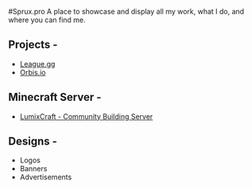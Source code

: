 #Sprux.pro
A place to showcase and display all my work, what I do, and where you can find me.

<h2> Projects - </h2>
<ul>
<a href="http://league.gg"><li> League.gg </li></a>
<a href="http://Orbis.io"><li> Orbis.io </li></a>
</ul>

<h2> Minecraft Server - </h2>
<ul>
<a href="http://lumixcraft.enjin.com"><li> LumixCraft - Community Building Server </li></a>
</ul>

<h2> Designs - </h2>
<ul>
<li> Logos </li>
<li> Banners </li>
<li> Advertisements </li>
</ul>

